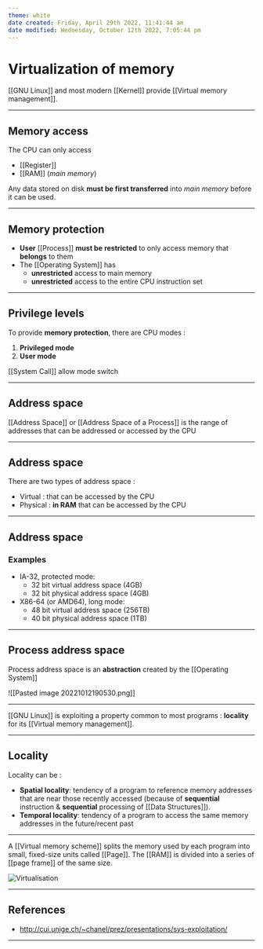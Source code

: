 ```yaml
---
theme: white
date created: Friday, April 29th 2022, 11:41:44 am
date modified: Wednesday, October 12th 2022, 7:05:44 pm
---
```


# Virtualization of memory

[[GNU Linux]] and most modern [[Kernel]] provide [[Virtual memory management]].

---

## Memory access

The CPU can only access
- [[Register]]
- [[RAM]] (*main memory*)

Any data stored on disk **must be first transferred** into *main memory* before it can be used.

---

## Memory protection

- **User** [[Process]] **must be** **restricted** to only access memory that **belongs** to them
- The [[Operating System]] has
	- **unrestricted** access to main memory
	- **unrestricted** access to the entire CPU instruction set

---

## Privilege levels

To provide **memory protection**, there are CPU modes :
1. **Privileged mode**
2. **User mode**

[[System Call]] allow mode switch

---

## Address space

[[Address Space]] or [[Address Space of a Process]] is the range of addresses that can be addressed or accessed by the CPU

---

## Address space

There are two types of address space :
- Virtual : that can be accessed by the CPU
- Physical : **in RAM** that can be accessed by the CPU

---

## Address space

### Examples

- IA-32, protected mode:
	- 32 bit virtual address space (4GB)
	- 32 bit physical address space (4GB)
- X86-64 (or AMD64), long mode:
	- 48 bit virtual address space (256TB)
	- 40 bit physical address space (1TB)

---

## Process address space

Process address space is an **abstraction** created by the [[Operating System]]

![[Pasted image 20221012190530.png]]

---

[[GNU Linux]] is exploiting a property common to most programs : **locality** for its [[Virtual memory management]].

---

## Locality

Locality can be :
- **Spatial locality**: tendency of a program to reference memory addresses that are near those recently accessed (because of **sequential** instruction & **sequential** processing of [[Data Structures]]).
- **Temporal locality**: tendency of a program to access the same memory addresses in the future/recent past

---

A [[Virtual memory scheme]] splits the memory used by each program into small, fixed-size units called [[Page]].
The [[RAM]] is divided into a series of [[page frame]] of the same size.

![Virtualisation](http://cui.unige.ch/~chanel/prez/presentations/sys-exploitation/1.processes/img/virtualization.svg)

---

## References

- <http://cui.unige.ch/~chanel/prez/presentations/sys-exploitation/>

---
